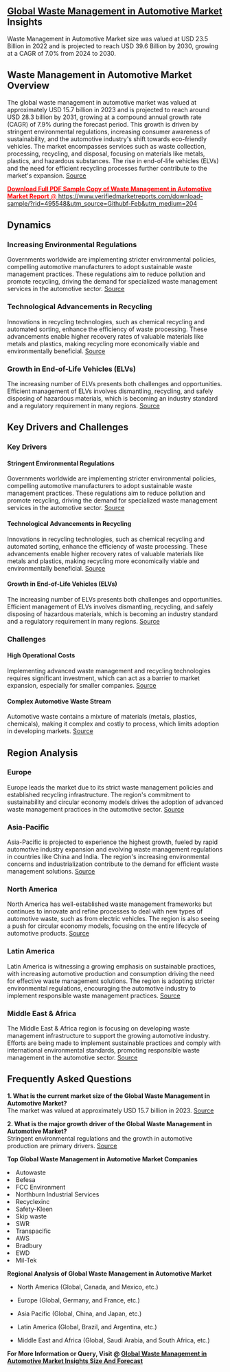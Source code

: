 <h2><a href="https://www.verifiedmarketreports.com/download-sample/?rid=495548&amp;utm_source=Githubf&amp;utm_medium=204" target="_blank">Global Waste Management in Automotive Market</a> Insights</h2><p>Waste Management in Automotive Market size was valued at USD 23.5 Billion in 2022 and is projected to reach USD 39.6 Billion by 2030, growing at a CAGR of 7.0% from 2024 to 2030.</p><p> <h2>Waste Management in Automotive Market Overview</h2> <p>The global waste management in automotive market was valued at approximately USD 15.7 billion in 2023 and is projected to reach around USD 28.3 billion by 2031, growing at a compound annual growth rate (CAGR) of 7.9% during the forecast period. This growth is driven by stringent environmental regulations, increasing consumer awareness of sustainability, and the automotive industry's shift towards eco-friendly vehicles. The market encompasses services such as waste collection, processing, recycling, and disposal, focusing on materials like metals, plastics, and hazardous substances. The rise in end-of-life vehicles (ELVs) and the need for efficient recycling processes further contribute to the market's expansion. <a href="https://flairinsights.com/report-description/waste-management-in-automotive-market-growth-forecast">Source</a></p> <p><a href="https://flairinsights.com/report-description/waste-management-in-automotive-market-growth-forecast"><p><span class=""><span style="color: #ff0000;"><strong>Download Full PDF Sample Copy of Waste Management in Automotive Market Report</strong> @ </span><a href="https://www.verifiedmarketreports.com/download-sample/?rid=495548&amp;utm_source=Githubf-Feb&amp;utm_medium=204" target="_blank">https://www.verifiedmarketreports.com/download-sample/?rid=495548&amp;utm_source=Githubf-Feb&amp;utm_medium=204</a></span></p></a></p> <h2>Dynamics</h2> <h3>Increasing Environmental Regulations</h3> <p>Governments worldwide are implementing stricter environmental policies, compelling automotive manufacturers to adopt sustainable waste management practices. These regulations aim to reduce pollution and promote recycling, driving the demand for specialized waste management services in the automotive sector. <a href="https://flairinsights.com/report-description/waste-management-in-automotive-market-growth-forecast">Source</a></p> <h3>Technological Advancements in Recycling</h3> <p>Innovations in recycling technologies, such as chemical recycling and automated sorting, enhance the efficiency of waste processing. These advancements enable higher recovery rates of valuable materials like metals and plastics, making recycling more economically viable and environmentally beneficial. <a href="https://flairinsights.com/report-description/waste-management-in-automotive-market-growth-forecast">Source</a></p> <h3>Growth in End-of-Life Vehicles (ELVs)</h3> <p>The increasing number of ELVs presents both challenges and opportunities. Efficient management of ELVs involves dismantling, recycling, and safely disposing of hazardous materials, which is becoming an industry standard and a regulatory requirement in many regions. <a href="https://flairinsights.com/report-description/waste-management-in-automotive-market-growth-forecast">Source</a></p> <h2>Key Drivers and Challenges</h2> <h3>Key Drivers</h3> <h4>Stringent Environmental Regulations</h4> <p>Governments worldwide are implementing stricter environmental policies, compelling automotive manufacturers to adopt sustainable waste management practices. These regulations aim to reduce pollution and promote recycling, driving the demand for specialized waste management services in the automotive sector. <a href="https://flairinsights.com/report-description/waste-management-in-automotive-market-growth-forecast">Source</a></p> <h4>Technological Advancements in Recycling</h4> <p>Innovations in recycling technologies, such as chemical recycling and automated sorting, enhance the efficiency of waste processing. These advancements enable higher recovery rates of valuable materials like metals and plastics, making recycling more economically viable and environmentally beneficial. <a href="https://flairinsights.com/report-description/waste-management-in-automotive-market-growth-forecast">Source</a></p> <h4>Growth in End-of-Life Vehicles (ELVs)</h4> <p>The increasing number of ELVs presents both challenges and opportunities. Efficient management of ELVs involves dismantling, recycling, and safely disposing of hazardous materials, which is becoming an industry standard and a regulatory requirement in many regions. <a href="https://flairinsights.com/report-description/waste-management-in-automotive-market-growth-forecast">Source</a></p> <h3>Challenges</h3> <h4>High Operational Costs</h4> <p>Implementing advanced waste management and recycling technologies requires significant investment, which can act as a barrier to market expansion, especially for smaller companies. <a href="https://flairinsights.com/report-description/waste-management-in-automotive-market-growth-forecast">Source</a></p> <h4>Complex Automotive Waste Stream</h4> <p>Automotive waste contains a mixture of materials (metals, plastics, chemicals), making it complex and costly to process, which limits adoption in developing markets. <a href="https://flairinsights.com/report-description/waste-management-in-automotive-market-growth-forecast">Source</a></p> <h2>Region Analysis</h2> <h3>Europe</h3> <p>Europe leads the market due to its strict waste management policies and established recycling infrastructure. The region's commitment to sustainability and circular economy models drives the adoption of advanced waste management practices in the automotive sector. <a href="https://flairinsights.com/report-description/waste-management-in-automotive-market-growth-forecast">Source</a></p> <h3>Asia-Pacific</h3> <p>Asia-Pacific is projected to experience the highest growth, fueled by rapid automotive industry expansion and evolving waste management regulations in countries like China and India. The region's increasing environmental concerns and industrialization contribute to the demand for efficient waste management solutions. <a href="https://flairinsights.com/report-description/waste-management-in-automotive-market-growth-forecast">Source</a></p> <h3>North America</h3> <p>North America has well-established waste management frameworks but continues to innovate and refine processes to deal with new types of automotive waste, such as from electric vehicles. The region is also seeing a push for circular economy models, focusing on the entire lifecycle of automotive products. <a href="https://flairinsights.com/report-description/waste-management-in-automotive-market-growth-forecast">Source</a></p> <h3>Latin America</h3> <p>Latin America is witnessing a growing emphasis on sustainable practices, with increasing automotive production and consumption driving the need for effective waste management solutions. The region is adopting stricter environmental regulations, encouraging the automotive industry to implement responsible waste management practices. <a href="https://flairinsights.com/report-description/waste-management-in-automotive-market-growth-forecast">Source</a></p> <h3>Middle East & Africa</h3> <p>The Middle East & Africa region is focusing on developing waste management infrastructure to support the growing automotive industry. Efforts are being made to implement sustainable practices and comply with international environmental standards, promoting responsible waste management in the automotive sector. <a href="https://flairinsights.com/report-description/waste-management-in-automotive-market-growth-forecast">Source</a></p> <h2>Frequently Asked Questions</h2> <p><strong>1. What is the current market size of the Global Waste Management in Automotive Market?</strong><br> The market was valued at approximately USD 15.7 billion in 2023. <a href="https://flairinsights.com/report-description/waste-management-in-automotive-market-growth-forecast">Source</a></p> <p><strong>2. What is the major growth driver of the Global Waste Management in Automotive Market?</strong><br> Stringent environmental regulations and the growth in automotive production are primary drivers. <a href="https://flairinsights.com/report-description/waste-management-in-automotive-market-growth-forecast">Source</a></</p><p><strong>Top Global Waste Management in Automotive Market Companies</strong></p><div data-test-id=""><p><li>Autowaste</li><li> Befesa</li><li> FCC Environment</li><li> Northburn Industrial Services</li><li> Recyclexinc</li><li> Safety-Kleen</li><li> Skip waste</li><li> SWR</li><li> Transpacific</li><li> AWS</li><li> Bradbury</li><li> EWD</li><li> Mil-Tek</li></p><div><strong>Regional Analysis of&nbsp;Global Waste Management in Automotive Market</strong></div><ul><li dir="ltr"><p dir="ltr">North America&nbsp;(Global, Canada, and Mexico, etc.)</p></li><li dir="ltr"><p dir="ltr">Europe (Global, Germany, and France, etc.)</p></li><li dir="ltr"><p dir="ltr">Asia Pacific&nbsp;(Global, China, and Japan, etc.)</p></li><li dir="ltr"><p dir="ltr">Latin America&nbsp;(Global, Brazil, and Argentina, etc.)</p></li><li dir="ltr">Middle East and Africa&nbsp;(Global, Saudi Arabia, and South Africa, etc.)</li></ul><p><strong>For More Information or Query, Visit @&nbsp;</strong><strong><a href="https://www.verifiedmarketreports.com/product/waste-management-in-automotive-market-szie-and-forecast/?utm_source=Githubf&amp;utm_medium=204" target="_blank">Global Waste Management in Automotive Market Insights Size And Forecast</a></strong></p></div>
